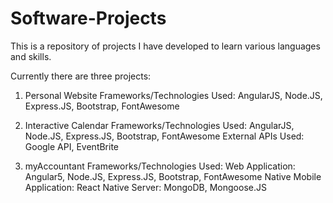# Software-Projects
This is a repository of projects I have developed to learn various languages and skills. 

Currently there are three projects:
  1) Personal Website
     Frameworks/Technologies Used: AngularJS, Node.JS, Express.JS, Bootstrap, FontAwesome
     
  2) Interactive Calendar
     Frameworks/Technologies Used: AngularJS, Node.JS, Express.JS, Bootstrap, FontAwesome
     External APIs Used: Google API, EventBrite
     
  3) myAccountant
     Frameworks/Technologies Used: 
        Web Application: Angular5, Node.JS, Express.JS, Bootstrap, FontAwesome
        Native Mobile Application: React Native
        Server: MongoDB, Mongoose.JS
